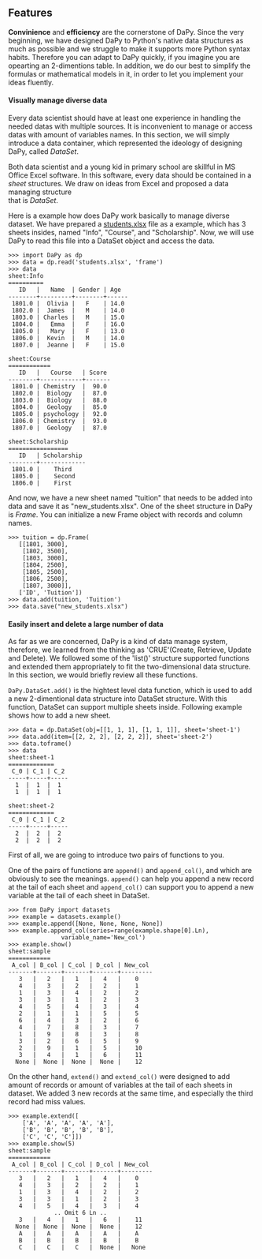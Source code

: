 ## Features
**Convinience** and **efficiency** are the cornerstone of DaPy. 
Since the very beginning, we have designed DaPy to Python's 
native data structures as much as possible and we struggle to make 
it supports more Python syntax habits. Therefore you can 
adapt to DaPy quickly, if you imagine you are opearting an 2-dimentions table.
In addition, we do our best to simplify
the formulas or mathematical models in it, in order to let you 
implement your ideas fluently.   

#### Visually manage diverse data
Every data scientist should have at least one experience in handling the needed datas 
with multiple sources. It is inconvenient to manage or access datas with amount of 
variables names. In this section, we will simply introduce a data container, which 
represented the ideology of designing DaPy, called *DataSet*.

Both data scientist and a young kid in primary school are skillful in 
MS Office Excel software. In this software, every data should be contained in a 
*sheet* structures. We draw on ideas from Excel and proposed a data managing structure  
that is *DataSet*. 

Here is a example how does DaPy work basically to manage diverse dataset. We have prepared a [students.xlsx](http://www.wuxsweb.cn/Library/DaPy&Examples_data/students.xlsx) file as a example, which has 3 sheets insides, named "Info", "Course", and "Scholarship". Now, we will use DaPy to read this file into a DataSet object and access the data.
```Python2
>>> import DaPy as dp
>>> data = dp.read('students.xlsx', 'frame')
>>> data
sheet:Info
==========
   ID   |   Name  | Gender | Age 
--------+---------+--------+------
 1801.0 |  Olivia |   F    | 14.0 
 1802.0 |  James  |   M    | 14.0 
 1803.0 | Charles |   M    | 15.0 
 1804.0 |   Emma  |   F    | 16.0 
 1805.0 |   Mary  |   F    | 13.0 
 1806.0 |  Kevin  |   M    | 14.0 
 1807.0 |  Jeanne |   F    | 15.0 

sheet:Course
============
   ID   |   Course   | Score
--------+------------+-------
 1801.0 | Chemistry  |  90.0 
 1802.0 |  Biology   |  87.0 
 1803.0 |  Biology   |  88.0 
 1804.0 |  Geology   |  85.0 
 1805.0 | psychology |  92.0 
 1806.0 | Chemistry  |  93.0 
 1807.0 |  Geology   |  87.0 

sheet:Scholarship
=================
   ID   | Scholarship
--------+-------------
 1801.0 |    Third    
 1805.0 |    Second   
 1806.0 |    First    
 ```
And now, we have a new sheet named "tuition" that needs to be added into data and save it as "new_students.xlsx". One of the sheet structure in DaPy is *Frame*. You can initialize a new Frame object with records and column names. 
 ```Python3
>>> tuition = dp.Frame(
	[[1801, 3000],
	 [1802, 3500],
	 [1803, 3000],
	 [1804, 2500],
	 [1805, 2500],
	 [1806, 2500],
	 [1807, 3000]],
	['ID', 'Tuition'])
>>> data.add(tuition, 'Tuition')
>>> data.save("new_students.xlsx")
``` 
#### Easily insert and delete a large number of data  
As far as we are concerned, DaPy is a kind of data manage system, therefore, we learned from the thinking as 'CRUE'(Create, Retrieve, Update and Delete). We followed some of the 'list()' structure supported functions and extended them appropriately to fit the two-dimensional data structure. In this section, we would briefly review all these functions.

```DaPy.DataSet.add()``` is the hightest level data function, which is used to add a new 2-dimentional data structure into DataSet structure. With this function, DataSet can support multiple sheets inside. Following example shows how to add a new sheet.
```Python2
>>> data = dp.DataSet(obj=[[1, 1, 1], [1, 1, 1]], sheet='sheet-1')
>>> data.add(item=[[2, 2, 2], [2, 2, 2]], sheet='sheet-2')
>>> data.toframe()
>>> data
sheet:sheet-1
=============
 C_0 | C_1 | C_2
-----+-----+-----
  1  |  1  |  1  
  1  |  1  |  1  
  
sheet:sheet-2
=============
 C_0 | C_1 | C_2
-----+-----+-----
  2  |  2  |  2  
  2  |  2  |  2  
```

First of all, we are going to introduce two pairs of functions to you. 

One of the pairs of functions are ```append()``` and ```append_col()```, and which are obviously to see the meanings. ```append()``` can help you append a new record at the tail of each sheet and ```append_col()``` can support you to append a new variable at the tail of each sheet in DataSet.
```Python2
>>> from DaPy import datasets
>>> example = datasets.example()
>>> example.append([None, None, None, None])
>>> example.append_col(series=range(example.shape[0].Ln), 
		       variable_name='New_col')
>>> example.show()
sheet:sample
============
 A_col | B_col | C_col | D_col | New_col
-------+-------+-------+-------+---------
   3   |   2   |   1   |   4   |    0    
   4   |   3   |   2   |   2   |    1    
   1   |   3   |   4   |   2   |    2    
   3   |   3   |   1   |   2   |    3    
   4   |   5   |   4   |   3   |    4    
   2   |   1   |   1   |   5   |    5    
   6   |   4   |   3   |   2   |    6    
   4   |   7   |   8   |   3   |    7    
   1   |   9   |   8   |   3   |    8    
   3   |   2   |   6   |   5   |    9    
   2   |   9   |   1   |   5   |    10   
   3   |   4   |   1   |   6   |    11   
  None |  None |  None |  None |    12  
```
On the other hand, ```extend()``` and ```extend_col()``` were designed to add amount of records or amount of variables at the tail of each sheets in dataset. We added 3 new records at the same time, and especially the third record had miss values.
```Python2
>>> example.extend([ 
	['A', 'A', 'A', 'A', 'A'],
	['B', 'B', 'B', 'B', 'B'],
	['C', 'C', 'C']])
>>> example.show(5)
sheet:sample
============
 A_col | B_col | C_col | D_col | New_col
-------+-------+-------+-------+---------
   3   |   2   |   1   |   4   |    0    
   4   |   3   |   2   |   2   |    1    
   1   |   3   |   4   |   2   |    2    
   3   |   3   |   1   |   2   |    3    
   4   |   5   |   4   |   3   |    4    
             .. Omit 6 Ln ..              
   3   |   4   |   1   |   6   |    11   
  None |  None |  None |  None |    12   
   A   |   A   |   A   |   A   |    A    
   B   |   B   |   B   |   B   |    B    
   C   |   C   |   C   |  None |   None  
 ```
